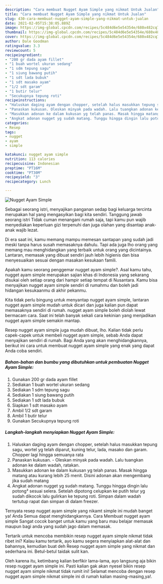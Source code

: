 ```yaml
---
description: "Cara membuat Nugget Ayam Simple yang nikmat Untuk Jualan"
title: "Cara membuat Nugget Ayam Simple yang nikmat Untuk Jualan"
slug: 430-cara-membuat-nugget-ayam-simple-yang-nikmat-untuk-jualan
date: 2021-02-05T15:38:05.889Z
image: https://img-global.cpcdn.com/recipes/5c484d6e5e54354e/680x482cq70/nugget-ayam-simple-foto-resep-utama.jpg
thumbnail: https://img-global.cpcdn.com/recipes/5c484d6e5e54354e/680x482cq70/nugget-ayam-simple-foto-resep-utama.jpg
cover: https://img-global.cpcdn.com/recipes/5c484d6e5e54354e/680x482cq70/nugget-ayam-simple-foto-resep-utama.jpg
author: Dale Goodman
ratingvalue: 3.3
reviewcount: 5
recipeingredient:
- "200 gr dada ayam fillet"
- "1 buah wortel ukuran sedang"
- "1 sdm tepung sagu"
- "1 siung bawang putih"
- "1 sdt lada bubuk"
- "1 sdt masako ayam"
- "1/2 sdt garam"
- "1 butir telur"
- "Secukupnya tepung roti"
recipeinstructions:
- "Haluskan daging ayam dengan chopper, setelah halus masukkan tepung sagu, wortel yg telah diparut, kuning telur, lada, masako dan garam. Chopper lagi hingga semuanya rata"
- "Panaskan kukusan. Oleskan minyak pada wadah. Lalu tuangkan adonan ke dalam wadah, ratakan."
- "Masukkan adonan ke dalam kukusan yg telah panas. Masak hingga matang atau kurang lebih 25 menit. Disini adonan akan mengembang jika sudah matang"
- "Angkat adonan nugget yg sudah matang. Tunggu hingga dingin lalu potong² sesuai selera. Setelah dipotong celupkan ke putih telur yg sudah dikocok lalu gulirkan ke tepung roti. Simpan dalam wadah tertutup rapat dan simpan di dalam freezer."
categories:
- Resep
tags:
- nugget
- ayam
- simple

katakunci: nugget ayam simple 
nutrition: 113 calories
recipecuisine: Indonesian
preptime: "PT16M"
cooktime: "PT30M"
recipeyield: "3"
recipecategory: Lunch

---
```



![Nugget Ayam Simple](https://img-global.cpcdn.com/recipes/5c484d6e5e54354e/680x482cq70/nugget-ayam-simple-foto-resep-utama.jpg)

Sebagai seorang istri, menyajikan panganan sedap bagi keluarga tercinta merupakan hal yang mengasyikan bagi kita sendiri. Tanggung jawab seorang istri Tidak cuman menangani rumah saja, tapi kamu pun wajib menyediakan keperluan gizi terpenuhi dan juga olahan yang disantap anak-anak wajib lezat.

Di era  saat ini, kamu memang mampu memesan santapan yang sudah jadi meski tanpa harus susah memasaknya dahulu. Tapi ada juga lho orang yang memang mau menghidangkan yang terbaik untuk orang yang dicintainya. Lantaran, memasak yang dibuat sendiri jauh lebih higienis dan bisa menyesuaikan sesuai dengan masakan kesukaan famili. 



Apakah kamu seorang penggemar nugget ayam simple?. Asal kamu tahu, nugget ayam simple merupakan sajian khas di Indonesia yang sekarang disukai oleh setiap orang dari hampir setiap tempat di Nusantara. Kamu bisa menyajikan nugget ayam simple sendiri di rumahmu dan boleh jadi hidangan kesukaanmu di akhir pekanmu.

Kita tidak perlu bingung untuk menyantap nugget ayam simple, lantaran nugget ayam simple mudah untuk dicari dan juga kalian pun dapat memasaknya sendiri di rumah. nugget ayam simple boleh diolah lewat bermacam cara. Saat ini telah banyak sekali cara kekinian yang menjadikan nugget ayam simple semakin mantap.

Resep nugget ayam simple juga mudah dibuat, lho. Kalian tidak perlu capek-capek untuk membeli nugget ayam simple, sebab Anda dapat menyajikan sendiri di rumah. Bagi Anda yang akan menghidangkannya, berikut ini cara untuk membuat nugget ayam simple yang enak yang dapat Anda coba sendiri.

<!--inarticleads1-->

##### Bahan-bahan dan bumbu yang dibutuhkan untuk pembuatan Nugget Ayam Simple:

1. Gunakan 200 gr dada ayam fillet
1. Sediakan 1 buah wortel ukuran sedang
1. Sediakan 1 sdm tepung sagu
1. Sediakan 1 siung bawang putih
1. Sediakan 1 sdt lada bubuk
1. Siapkan 1 sdt masako ayam
1. Ambil 1/2 sdt garam
1. Ambil 1 butir telur
1. Gunakan Secukupnya tepung roti




<!--inarticleads2-->

##### Langkah-langkah menyiapkan Nugget Ayam Simple:

1. Haluskan daging ayam dengan chopper, setelah halus masukkan tepung sagu, wortel yg telah diparut, kuning telur, lada, masako dan garam. Chopper lagi hingga semuanya rata
1. Panaskan kukusan. - Oleskan minyak pada wadah. Lalu tuangkan adonan ke dalam wadah, ratakan.
1. Masukkan adonan ke dalam kukusan yg telah panas. Masak hingga matang atau kurang lebih 25 menit. Disini adonan akan mengembang jika sudah matang
1. Angkat adonan nugget yg sudah matang. Tunggu hingga dingin lalu potong² sesuai selera. Setelah dipotong celupkan ke putih telur yg sudah dikocok lalu gulirkan ke tepung roti. Simpan dalam wadah tertutup rapat dan simpan di dalam freezer.




Ternyata resep nugget ayam simple yang nikamt simple ini mudah banget ya! Anda Semua dapat menghidangkannya. Cara Membuat nugget ayam simple Sangat cocok banget untuk kamu yang baru mau belajar memasak maupun bagi anda yang sudah jago dalam memasak.

Tertarik untuk mencoba membikin resep nugget ayam simple nikmat tidak ribet ini? Kalau kamu tertarik, ayo kamu segera menyiapkan alat-alat dan bahannya, kemudian buat deh Resep nugget ayam simple yang nikmat dan sederhana ini. Betul-betul taidak sulit kan. 

Oleh karena itu, ketimbang kalian berfikir lama-lama, ayo langsung aja bikin resep nugget ayam simple ini. Pasti kalian gak akan nyesel bikin resep nugget ayam simple nikmat tidak rumit ini! Selamat mencoba dengan resep nugget ayam simple nikmat simple ini di rumah kalian masing-masing,ya!.

